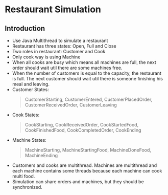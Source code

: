 # Restaurant Simulation
## Introduction
* Use Java Multithread to simulate a restaurant
* Restaurant has three states: Open, Full and Close
* Two roles in restaurant: Customer and Cook
* Only cook way is using Machine
* When all cooks are busy which means all machines are full, the next order should wait util there are some machines free.
* When the number of customers is equal to the capacity, the restaurant is full. The next customer should wait util there is someone finishing his meal and leaving.
* Customer States:
  > CustomerStarting, CustomerEntered, CustomerPlacedOrder, CustomerReceivedOrder, CustomerLeaving
* Cook States:
  > CookStarting, CookReceivedOrder, CookStartedFood, CookFinishedFood, CookCompletedOrder, CookEnding
* Machine States:
  > MachineStarting, MachineStartingFood, MachineDoneFood, MachineEnding
* Customers and cooks are multithread. Machines are multithread and each machine contains some threads because each machine can cook multi food.
* Simulation can share orders and machines, but they should be synchronized.

